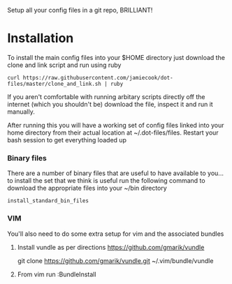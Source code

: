 Setup all your config files in a git repo, BRILLIANT!

Installation
============

To install the main config files into your $HOME directory just download the clone and link script and run using ruby

    curl https://raw.githubusercontent.com/jamiecook/dot-files/master/clone_and_link.sh | ruby

If you aren't comfortable with running arbitary scripts directly off the internet (which you shouldn't be) download
the file, inspect it and run it manually.

After running this you will have a working set of config files linked into your home directory from their actual 
location at ~/.dot-files/files. Restart your bash session to get everything loaded up

### Binary files
There are a number of binary files that are useful to have available to you... to install the set that we think is
useful run the following command to download the appropriate files into your ~/bin directory

    install_standard_bin_files

### VIM

You'll also need to do some extra setup for vim and the associated bundles

1. Install vundle as per directions https://github.com/gmarik/vundle

    git clone https://github.com/gmarik/vundle.git ~/.vim/bundle/vundle

2. From vim run :BundleInstall



